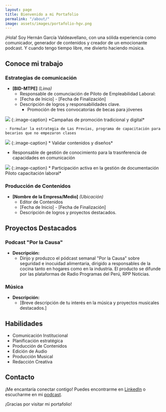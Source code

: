 ```yaml
---
layout: page
title: Bienvenido a mi Portafolio
permalink: "/about/"
image: assets/images/portafolio-hgv.png
---
```


¡Hola! Soy Hernán García Valdeavellano, con una sólida experiencia como comunicador, generador de contenidos y creador de un emocionante podcast. Y cuando tengo tiempo libre, me divierto haciendo música.

## Conoce mi trabajo

### Estrategias de comunicación
- **[BID-MTPE]** *(Lima)*
  - Responsable de comunciación de Piloto de Empleabilidad Laboral: 
  - [Fecha de Inicio] - [Fecha de Finalización]
  - Descripción de logros y responsabilidades clave.
    - Promoción de tres convocatorias de becas para jóvenes
 <img src="{{site.baseurl}}/assets/thumbnails/22-consultoria-beca.jpg" class="garnish rounded float-left"/>
{:.image-caption}
*Campañas de promoción tradicional y digital*

    - Formular la estrategia de Las Previas, programa de capacitación para becarios que no empezaron clases
 <img src="{{site.baseurl}}/assets/thumbnails/22-las-previas-jovenes-bicentenario.jpg" class="garnish rounded float-left"/>
 {:.image-caption}
* Validar contenidos y diseños*

   - Responsable de gestión de conocimiento para la trasnferencia de capacidades en comunicación
 <img src="{{site.baseurl}}/assets/thumbnails/22-documentacion-piloto-capacitacion-laboral-BID-MTPE.jpg" class="garnish rounded float-left"/>
{:.image-caption}
* Participación activa en la gestión de documentación Piloto capacitación laboral*

### Producción de Contenidos

- **[Nombre de la Empresa/Medio]** *(Ubicación)*
  - Editor de Contenidos
  - [Fecha de Inicio] - [Fecha de Finalización]
  - Descripción de logros y proyectos destacados.

## Proyectos Destacados

### Podcast "Por la Causa"

- **Descripción:**
  - Dirijo y produzco el pódcast semanal "Por la Causa" sobre seguridad e inocuidad alimentaria, dirigido a responsables de la cocina tanto en hogares como en la industria. El producto se difunde por las plataformas de Radio Programas del Perú, RPP Noticias.
    
### Música

- **Descripción:**
  - [Breve descripción de tu interés en la música y proyectos musicales destacados.]

## Habilidades

- Comunicación Institucional
- Planificación estratégica
- Producción de Contenidos
- Edición de Audio
- Producción Musical
- Redacción Creativa

## Contacto

¡Me encantaría conectar contigo! Puedes encontrarme en [LinkedIn](https://www.linkedin.com/in/hernangarciavaldeavellano/) o escucharme en mi [podcast](https://rpp.pe/audio/podcast/por-la-causa).

¡Gracias por visitar mi portafolio!

